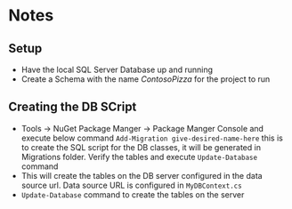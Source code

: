 ﻿# Notes


## Setup

* Have the local SQL Server Database up and running
* Create a Schema with the name *ContosoPizza* for the project to run

## Creating the DB SCript

* Tools -> NuGet Package Manger -> Package Manger Console and execute below command
	`Add-Migration give-desired-name-here` this is to create the SQL script for the DB classes, it will be generated in Migrations folder. Verify the tables and execute `Update-Database` command
* This will create the tables on the DB server configured in the data source url. Data source URL is configured in `MyDBContext.cs`
* `Update-Database` command to create the tables on the server